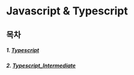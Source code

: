 # Javascript & Typescript



## 목차

##### 1. [Typescript](https://github.com/ejlieb/TmaxStudy/tree/master/JSTS/Typescript)

##### 2. [Typescript_Intermediate](https://github.com/ejlieb/TmaxStudy/tree/master/JSTS/Typescript_Intermediate)

